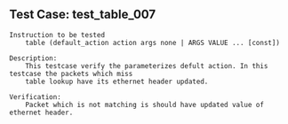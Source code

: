 Test Case: test_table_007
-------------------------
    Instruction to be tested
        table (default_action action args none | ARGS VALUE ... [const])

    Description:
        This testcase verify the parameterizes defult action. In this testcase the packets which miss
		table lookup have its ethernet header updated.

    Verification:
        Packet which is not matching is should have updated value of ethernet header.
